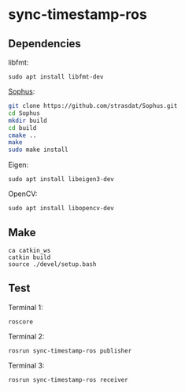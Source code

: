 # sync-timestamp-ros

## Dependencies
libfmt: 

`sudo apt install libfmt-dev`

[Sophus](https://github.com/strasdat/Sophus.git): 
```Bash
git clone https://github.com/strasdat/Sophus.git
cd Sophus
mkdir build
cd build
cmake ..
make
sudo make install
```

Eigen:

`sudo apt install libeigen3-dev`

OpenCV:

`sudo apt install libopencv-dev`

## Make
```
ca catkin_ws
catkin build
source ./devel/setup.bash 
```

## Test
Terminal 1:

`roscore`

Terminal 2:

```
rosrun sync-timestamp-ros publisher
```

Terminal 3:

```
rosrun sync-timestamp-ros receiver
```